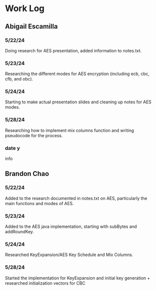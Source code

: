 # Work Log

## Abigail Escamilla

### 5/22/24

  Doing research for AES presentation, added information to notes.txt.

### 5/23/24

  Researching the different modes for AES encryption (including ecb, cbc, cfb, and obc). 

### 5/24/24
  Starting to make actual presentation slides and cleaning up notes for AES modes. 
  
### 5/28/24
  Researching how to implement mix columns function and writing pseudocode for the process. 
  
### date y

info


## Brandon Chao

### 5/22/24
  Added to the research documented in notes.txt on AES, particularly the main functions and modes of AES.

### 5/23/24
  Added to the AES java implementation, starting with subBytes and addRoundKey.

### 5/24/24
  Researched KeyExpansion/AES Key Schedule and Mix Columns.

### 5/28/24
  Started the implementation for KeyExpansion and initial key generation + researched initialization vectors for CBC

